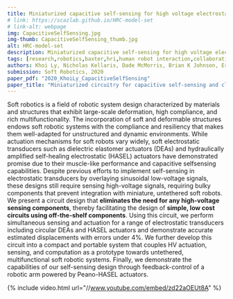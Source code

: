 ```yaml
---
title: Miniaturized capacitive self-sensing for high voltage electrostatic transducers
# link: https://scazlab.github.io/HRC-model-set
# link-alt: webpage
img: CapacitiveSelfSensing.jpg
img-thumb: CapacitiveSelfSensing_thumb.jpg
alt: HRC-model-set
description: Miniaturized capacitive self-sensing for high voltage electrostatic transducers
tags: [research,robotics,baxter,hri,human robot interaction,collaborative manufacturing,human robot collaboration,advanced manufacturing,open source,github]
authors: Khoi Ly, Nicholas Kellaris, Dade McMorris, Brian K Johnson, Eric Acome, Vani Sundaram, Mantas Naris, J Sean Humbert, Mark E Rentschler, Christoph Keplinger, Nikolaus Correll
submission: Soft Robotics, 2020
paper_pdf: "2020_KhoiLy_CapacitiveSelfSensing"
paper_title: "Miniaturized circuitry for capacitive self-sensing and closed-loop control of soft electrostatic transducers"
---
```

Soft robotics is a field of robotic system design characterized by materials and structures that exhibit large-scale deformation, high compliance, and rich multifunctionality. The incorporation of soft and deformable structures endows soft robotic systems with the compliance
and resiliency that makes them well-adapted for unstructured and dynamic environments. While actuation mechanisms for soft robots vary widely, soft electrostatic transducers such as dielectric elastomer actuators (DEAs) and hydraulically amplified self-healing electrostatic (HASEL) actuators have demonstrated promise due to their muscle-like performance and capacitive selfsensing capabilities. Despite previous efforts to implement self-sensing in electrostatic transducers
by overlaying sinusoidal low-voltage signals, these designs still require sensing high-voltage signals, requiring bulky components that prevent integration with miniature, untethered soft robots. We present a circuit design that **eliminates the need for any high-voltage sensing components**, thereby facilitating the design of **simple, low cost circuits using off-the-shelf components**. Using this circuit, we perform simultaneous sensing and actuation for a range of
electrostatic transducers including circular DEAs and HASEL actuators and demonstrate accurate estimated displacements with errors under 4%. We further develop this circuit into a compact and portable system that couples HV actuation, sensing, and computation as a prototype towards untethered, multifunctional soft robotic systems. Finally, we demonstrate the capabilities of our self-sensing design through feedback-control of a robotic arm powered by Peano-HASEL actuators.

{% include video.html url="//www.youtube.com/embed/zd22aOEUt8A" %}

<!-- {% include video.html url="//www.youtube.com/embed/l6alHuMqx6Y" description="Video summary of the proposed work." %} -->


<!-- {% include video.html url="//www.youtube.com/embed/09Zflg7ZzKU" %}


The **Human-Robot Collaboration (HRC) model set** is intended to ease the design of human-robot collaboration experiments.
It targets scenarios like the collaborative assembly of furniture, and consists of a combination of standard components and custom designs, that are:

 * A series of eight 3D printed brackets
 * Dowels
 * Plywood
 * Fasteners (Screws)

The model set aims at reducing the amount of work required to set up and reproduce HRC experiments.
It is designed to be modular, extendable, and easy to distribute. All the content of this repository is distributed under the [Creative Commons attribution-sharealike 4.0 international public license (CC-by-sa)](https://creativecommons.org/licenses/by-sa/4.0/legalcode).

## 3D Printed Brackets

The 3D Printed Brackets were designed with three main criteria in mind : re-use, replicability, and modularity.


The `.stl` files and the SolidWorks files can be found in the [`Bracket STL Files`](https://github.com/ScazLab/HRC-model-set/tree/master/Bracket%20STL%20Files) and [`Bracket SolidWorks Files`](https://github.com/ScazLab/HRC-model-set/tree/master/Bracket%20SolidWorks%20Files) sub-folders respectively.

For more information on how to customize the brackets, please visit [here](https://scazlab.github.io/HRC-model-set/info/how-to-customize/).

## Configurations

We present [four](https://scazlab.github.io/HRC-model-set/configurations/renderings/) prototypical objects built using different configurations of the hardware mentioned above.

Our designs range from the most simple, the Table configuration, to quite complex, the Console configuration.

## 3D Printing

Each bracket is modeled in SolidWorks and then printed on a Dimension Elite FDM printer using ABS+ plastic.

[Here](https://scazlab.github.io/HRC-model-set/info/3D-printing-recommendations/) are some guidelines to use when printing out a file using some common 3D printers. -->
